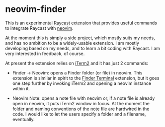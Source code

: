 # neovim-finder

This is an experimental [Raycast](http://raycast.com/) extension that provides useful commands to integrate Raycast with [neovim](https://neovim.io). 

At the moment this is simply a side project, which mostly suits my needs, and has no ambition to be a widely-usable extension. I am mostly developing based on my needs, and to learn a bit coding with Raycast. I am very interested in feedback, of course.

At present the extension relies on [iTerm2](https://iterm2.com) and it has just 2 commands:

* Finder → Neovim: opens a Finder folder (or file) in neovim. This extension is similar in spirit to the [Finder Terminal](https://www.raycast.com/yedongze/terminalfinder) extension, but it goes one step further by invoking iTerm2 and opening a neovim instance within it.

* Neovim Note: opens a note file with neovim or, if a note file is already open in neovim, it puts iTerm2 window in focus. At the moment the folder and naming conventions of the note file are hardwired in the code. I would like to let the users specify a folder and a filename, eventually.
